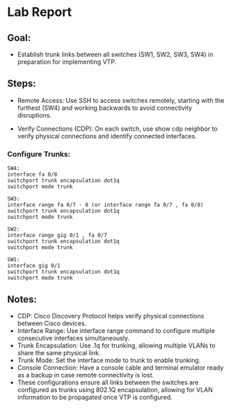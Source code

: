 # Lab Report
## Goal:
- Establish trunk links between all switches (SW1, SW2, SW3, SW4) in preparation for implementing VTP.

## Steps:

- Remote Access: Use SSH to access switches remotely, starting with the furthest (SW4) and working backwards to avoid connectivity disruptions.

- Verify Connections (CDP): On each switch, use show cdp neighbor to verify physical connections and identify connected interfaces.

### Configure Trunks:

    SW4:
    interface fa 0/8
    switchport trunk encapsulation dot1q
    switchport mode trunk
    
    SW3:
    interface range fa 0/7 - 8 (or interface range fa 0/7 , fa 0/8)
    switchport trunk encapsulation dot1q
    switchport mode trunk
    
    SW2:
    interface range gig 0/1 , fa 0/7
    switchport trunk encapsulation dot1q
    switchport mode trunk
    
    SW1:
    interface gig 0/1
    switchport trunk encapsulation dot1q
    switchport mode trunk
    
## Notes: 
- CDP: Cisco Discovery Protocol helps verify physical connections between Cisco devices.
- Interface Range: Use interface range command to configure multiple consecutive interfaces simultaneously.
- Trunk Encapsulation: Use .1q for trunking, allowing multiple VLANs to share the same physical link.
- Trunk Mode: Set the interface mode to trunk to enable trunking.
- Console Connection: Have a console cable and terminal emulator ready as a backup in case remote connectivity is lost.
- These configurations ensure all links between the switches are configured as trunks using 802.1Q encapsulation, allowing for VLAN information to be propagated once VTP is configured.

